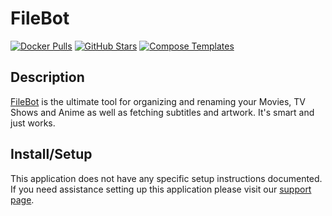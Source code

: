 # FileBot

[![Docker Pulls](https://img.shields.io/docker/pulls/jlesage/filebot?style=flat-square&color=607D8B&label=docker%20pulls&logo=docker)](https://hub.docker.com/r/jlesage/filebot)
[![GitHub Stars](https://img.shields.io/github/stars/jlesage/docker-filebot?style=flat-square&color=607D8B&label=github%20stars&logo=github)](https://github.com/jlesage/docker-filebot)
[![Compose Templates](https://img.shields.io/static/v1?style=flat-square&color=607D8B&label=compose&message=templates)](https://github.com/GhostWriters/DockSTARTer/tree/master/compose/.apps/filebot)

## Description

[FileBot](https://www.filebot.net/) is the ultimate tool for organizing and
renaming your Movies, TV Shows and Anime as well as fetching subtitles and
artwork. It's smart and just works.

## Install/Setup

This application does not have any specific setup instructions documented. If
you need assistance setting up this application please visit our
[support page](https://dockstarter.com/basics/support/).
